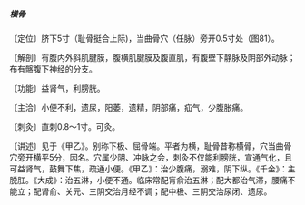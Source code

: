 ##### 横骨

〔定位〕脐下5寸（耻骨挺合上际)，当曲骨穴（任脉）旁开0.5寸处（图81）。

〔解剖〕有腹内外斜肌腱膜，腹横肌腱膜及腹直肌，有腹壁下静脉及阴部外动脉；布有髂腹下神经的分支。

〔功能〕益肾气，利膀胱。

〔主洽〕小便不利，遗尿，阳萎，遗精，阴部痛，疝气，少腹胀痛。

〔刺灸〕直刺0.8〜1寸。可灸。

〔讲述〕见于《甲乙》。别称下极、屈骨端。平者为横，耻骨昔称横骨，穴当曲骨 穴旁开横平5分，因名。穴属少阴、冲脉之会，刺灸不仅能利膀胱，宣通气化，且可益肾气，鼓舞下焦，疏通小便。《甲乙》：治少腹痛，溺难，阴下纵。《千金》：主脱肛。《大成》：治五淋，小便不通。临床常配肓俞治五淋；配大都治气滞，腰痛不能立；配肾俞、关元、三阴交治月经不调；配中极、三阴交治尿闭、遗尿。
